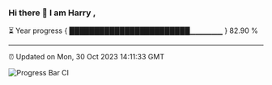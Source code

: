 ### Hi there 👋 I am Harry , 

⏳ Year progress { ████████████████████████▁▁▁▁▁▁ } 82.90 %

---

⏰ Updated on Mon, 30 Oct 2023 14:11:33 GMT

![Progress Bar CI](https://github.com/duykhang68/duykhang68/workflows/Progress%20Bar%20CI/badge.svg)
